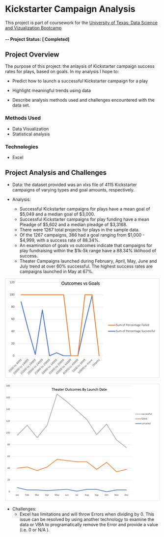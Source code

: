 # Kickstarter Campaign Analysis
This project is part of coursework for the [University of Texas: Data Science and Vizualization Bootcamp](https://techbootcamps.utexas.edu/data/) 

#### -- Project Status: [ Completed]

## Project Overview
The purpose of this project: the anlaysis of Kickstarter campaign success rates for plays, based on goals. In my analysis I hope to:

* Predict how to launch a successful Kickstarter campaign for a play

* Highlight meaningful trends using data

* Describe analysis methods used and challenges encountered with the data set.



### Methods Used

* Data Visualization
* Statistical analysis


### Technologies
* Excel 
 

## Project Analysis and Challenges

* Data: the dataset provided was an xlxs file of 4115 Kickstarter campaigns of varying types and goal amounts, respectively.

* Analysis: 

    - Successful Kickstarter campaigns for plays have a mean goal of $5,049 and a median goal of
$3,000. 
    - Successful Kickstarter campaigns for play funding have a mean Pleadge of $5,602 and a median pleadge of $3,3168. 
    - There were 1267 total projects for plays in the sample data.
    - Of the 1267 campaigns, 386 had a goal ranging from $1,000 - $4,999, with a success rate of 88.34%.
    - An examination of goals vs outcomes indicate that campaigns for play fundraising within the $1k-5k range have a 88.34% liklihood of success.
    - Theater Campaigns launched during February, April, May, June and July trend at over 60% successful. The highest success rates are campaigns launched in May at 67%.

![Outcomes vs Goals](https://github.com/DevTrav/kickstarter-research/blob/main/resources/Outcomes_vs_Goals.png)



![Theater Outcomes vs Launch Date ](https://github.com/DevTrav/kickstarter-research/blob/main/resources/Theater_Outcomes_vs_Launch.png)

* Challenges:
    - Excel has limitations and will throw Errors when dividing by 0. This issue can be resolved by using another technology to examine the data or VBA to programatically remove the Error and provide a value (i.e. 0 or N/A ).

